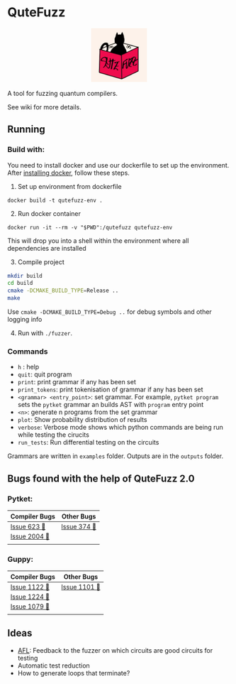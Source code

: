 # QuteFuzz

<p align="center" width="100%">
    <img width="25%" src="etc/qutefuzz.png">

A tool for fuzzing quantum compilers.

See wiki for more details.

## Running

### Build with:

You need to install docker and use our dockerfile to set up the environment. After [installing docker](https://docs.docker.com/engine/install/), follow these steps.

1. Set up environment from dockerfile

```
docker build -t qutefuzz-env .
```

2. Run docker container
```
docker run -it --rm -v "$PWD":/qutefuzz qutefuzz-env
```

This will drop you into a shell within the environment where all dependencies are installed

3. Compile project

```sh
mkdir build
cd build
cmake -DCMAKE_BUILD_TYPE=Release ..
make
```

Use `cmake -DCMAKE_BUILD_TYPE=Debug ..` for debug symbols and other logging info

4. Run with `./fuzzer`.

### Commands

- `h` : help
- `quit`: quit program
- `print`: print grammar if any has been set
- `print_tokens`: print tokenisation of grammar if any has been set
- `<grammar> <entry_point>`: set grammar. For example, `pytket program` sets the `pytket` grammar an builds AST with `program` entry point
- `<n>`: generate n programs from the set grammar
- `plot`: Show probability distribution of results
- `verbose`: Verbose mode shows which python commands are being run while testing the cirucits
- `run_tests`: Run differential testing on the circuits

Grammars are written in `examples` folder.
Outputs are in the `outputs` folder. 

## Bugs found with the help of QuteFuzz 2.0

### Pytket:

| Compiler Bugs | Other Bugs |
|---------------|------------|
| [Issue 623 &#x1F41E;](https://github.com/CQCL/pytket-quantinuum/issues/623) | [Issue 374 &#x1F41E;](https://github.com/CQCL/pytket-qiskit/issues/374) |
| [Issue 2004  &#x1F41E;](https://github.com/CQCL/tket/issues/2004) | 
| | |

### Guppy:

| Compiler Bugs | Other Bugs |
|---------------|------------|
| [Issue 1122 &#x1F41E;](https://github.com/CQCL/guppylang/issues/1122)  | [Issue 1101 &#x1F41E;](https://github.com/CQCL/guppylang/issues/1101)|
| [Issue 1224 &#x1F41E;](https://github.com/CQCL/guppylang/issues/1224) | |
| [Issue 1079 &#x1F41E;](https://github.com/CQCL/guppylang/issues/1079) | |
| | |

## Ideas

- [AFL](https://github.com/google/AFL): Feedback to the fuzzer on which circuits are good circuits for testing
- Automatic test reduction
- How to generate loops that terminate?

